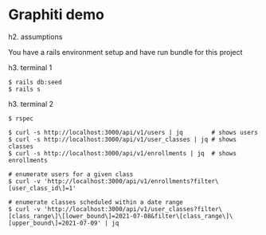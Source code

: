 # Graphiti demo

h2. assumptions

You have a rails environment setup and have run bundle for this project

h3. terminal 1
```
$ rails db:seed
$ rails s
```

h3. terminal 2
```
$ rspec

$ curl -s http://localhost:3000/api/v1/users | jq        # shows users
$ curl -s http://localhost:3000/api/v1/user_classes | jq # shows classes
$ curl -s http://localhost:3000/api/v1/enrollments | jq  # shows enrollments

# enumerate users for a given class
$ curl -v 'http://localhost:3000/api/v1/enrollments?filter\[user_class_id\]=1'

# enumerate classes scheduled within a date range
$ curl -v 'http://localhost:3000/api/v1/user_classes?filter\[class_range\]\[lower_bound\]=2021-07-08&filter\[class_range\]\[upper_bound\]=2021-07-09' | jq
```
